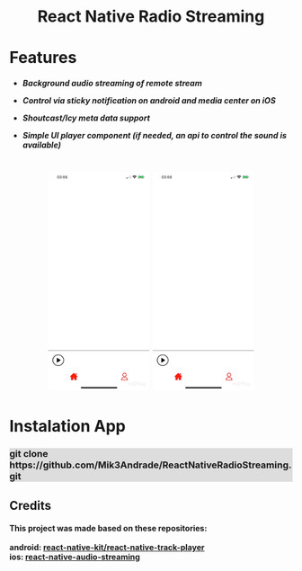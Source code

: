 <h1 align="center">
    <p>React Native Radio Streaming</p>
</h1>

<h1>
Features
</h1>

<h5>

- Background audio streaming of remote stream

- Control via sticky notification on android and media center on iOS

- Shoutcast/Icy meta data support

- Simple UI player component (if needed, an api to control the sound is available)

</h5>

<h1 align="center">
    <img src="demonstrationApp.gif" width="180" marginLeft="20px">
    <img src="demonstrationApp.gif" width="180">
</h1>

<h1>
Instalation App
</h1>

<h3 style="background-color:#ddd">
 git clone https://github.com/Mik3Andrade/ReactNativeRadioStreaming.git
</h3>

<h2>Credits</h2>
<h4>
This project was made based on these repositories:
<br></br>
android: <a href="https://github.com/react-native-kit/react-native-track-player">react-native-kit/react-native-track-player</a> <br>
ios: <a href="https://github.com/tlenclos/react-native-audio-streaming">react-native-audio-streaming</a>

</h4>
